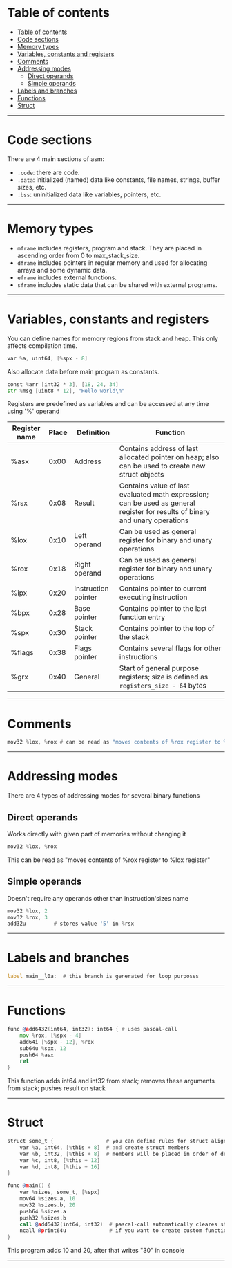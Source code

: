 # Table of contents

[//]: # (@formatter:off)
<!-- TOC -->
* [Table of contents](#table-of-contents)
* [Code sections](#code-sections)
* [Memory types](#memory-types)
* [Variables, constants and registers](#variables-constants-and-registers)
* [Comments](#comments)
* [Addressing modes](#addressing-modes)
  * [Direct operands](#direct-operands)
  * [Simple operands](#simple-operands)
* [Labels and branches](#labels-and-branches)
* [Functions](#functions)
* [Struct](#struct)
<!-- TOC -->
[//]: # (@formatter:on)

---

# Code sections

There are 4 main sections of asm:

- `.code`: there are code.
- `.data`: initialized (named) data like constants, file names, strings, buffer sizes, etc.
- `.bss`: uninitialized data like variables, pointers, etc.

---

# Memory types

- `mframe` includes registers, program and stack. They are placed in ascending order from 0 to max_stack_size.
- `dframe` includes pointers in regular memory and used for allocating arrays and some dynamic data.
- `eframe` includes external functions.
- `sframe` includes static data that can be shared with external programs.

---

# Variables, constants and registers

You can define names for memory regions from stack and heap.
This only affects compilation time.

```asm
var %a, uint64, [%spx - 8]
```

Also allocate data before main program as constants.

```asm
const %arr [int32 * 3], [18, 24, 34]
str %msg [uint8 * 12], "Hello world\n"
```

Registers are predefined as variables and can be accessed at any time using '%' operand

| Register name | Place | Definition          | Function                                                                                                                     |
|---------------|-------|---------------------|------------------------------------------------------------------------------------------------------------------------------|
| %asx          | 0x00  | Address             | Contains address of last allocated pointer on heap; also can be used to create new struct objects                            |
| %rsx          | 0x08  | Result              | Contains value of last evaluated math expression; can be used as general register for results of binary and unary operations |
| %lox          | 0x10  | Left operand        | Can be used as general register for binary and unary operations                                                              |
| %rox          | 0x18  | Right operand       | Can be used as general register for binary and unary operations                                                              |
| %ipx          | 0x20  | Instruction pointer | Contains pointer to current executing instruction                                                                            |
| %bpx          | 0x28  | Base pointer        | Contains pointer to the last function entry                                                                                  |
| %spx          | 0x30  | Stack pointer       | Contains pointer to the top of the stack                                                                                     |
| %flags        | 0x38  | Flags pointer       | Contains several flags for other instructions                                                                                |
| %grx          | 0x40  | General             | Start of general purpose registers; size is defined as `registers_size - 64` bytes                                           |

---

# Comments

```asm
mov32 %lox, %rox # can be read as "moves contents of %rox register to %lox register"
```

---

# Addressing modes

There are 4 types of addressing modes for several binary functions

## Direct operands

Works directly with given part of memories without changing it

```asm
mov32 %lox, %rox
```

This can be read as "moves contents of %rox register to %lox register"

## Simple operands

Doesn't require any operands other than instruction'sizes name

```asm
mov32 %lox, 2
mov32 %rox, 3
add32u         # stores value '5' in %rsx 
```

---

# Labels and branches

```asm
label main__l0a:  # this branch is generated for loop purposes
```

---

# Functions

```asm
func @add6432(int64, int32): int64 { # uses pascal-call
    mov %rox, [%spx - 4]
    add64i [%spx - 12], %rox
    sub64u %spx, 12
    push64 %asx
    ret
}
```

This function adds int64 and int32 from stack; removes these arguments from stack; pushes result on stack

---

# Struct

```asm
struct some_t {	                # you can define rules for struct align
    var %a, int64, [%this + 8]  # and create struct members
    var %b, int32, [%this + 8]  # members will be placed in order of defining
    var %c, int8, [%this + 12]
    var %d, int8, [%this + 16]
}

func @main() {
    var %sizes, some_t, [%spx]
    mov64 %sizes.a, 10
    mov32 %sizes.b, 20
    push64 %sizes.a
    push32 %sizes.b
    call @add6432(int64, int32)  # pascal-call automatically cleares stack from arguments
    ncall @print64u 	         # if you want to create custom functions from C++, make wraper for it
}
```

This program adds 10 and 20, after that writes "30" in console

---